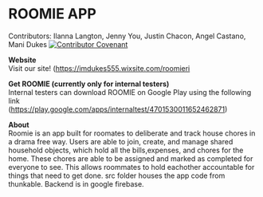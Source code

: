 # ROOMIE APP
Contributors: Ilanna Langton, Jenny You, Justin Chacon, Angel Castano, Mani Dukes
[![Contributor Covenant](https://img.shields.io/badge/Contributor%20Covenant-2.1-4baaaa.svg)](CONDUCT.md)

**Website** <br>
Visit our site!
(https://imdukes555.wixsite.com/roomieri

**Get ROOMIE (currently only for internal testers)** <br>
Internal testers can download ROOMIE on Google Play using the following link <br>
(https://play.google.com/apps/internaltest/4701530011652462871)

**About** <br>
Roomie is an app built for roomates to deliberate and track house chores in a drama free way. Users are able to join, create, and manage shared household objects, which hold all the bills,expenses, and chores for the home. These chores are able to be assigned and marked as completed for everyone to see. This allows roommates to hold eachother accountable for things that need to get done. src folder houses the app code from thunkable. Backend is in google firebase. 






